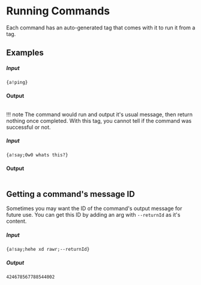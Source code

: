 # Running Commands

Each command has an auto-generated tag that comes with it to run it from a tag.

## Examples

##### Input

```
{a!ping}
```

#### Output

```

```

!!! note
    The command would run and output it's usual message, then return nothing once completed. With this tag, you cannot tell if the command was successful or not.

##### Input

```
{a!say;0w0 whats this?}
```

#### Output

```

```

## Getting a command's message ID

Sometimes you may want the ID of the command's output message for future use. You can get this ID by adding an arg with `--returnId` as it's content.

##### Input

```
{a!say;hehe xd rawr;--returnId}
```

##### Output

```
424678567788544002
```
